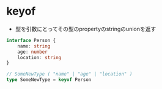 # keyof

* 型を引数にとってその型のpropertyのstringのunionを返す

```typescript
interface Person {
    name: string
    age: number
    location: string
}

// SomeNewType ( "name" | "age" | "location" )
type SomeNewType = keyof Person
```
